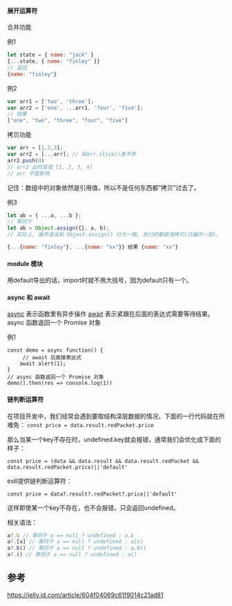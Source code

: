 ####  展开运算符

合并功能

例1
```javascript
let state = { name: "jack" }
{...state, { name: "finley" }}
// 返回
{name: "finley"}
```
例2
```javascript
var arr1 = ['two', 'three'];
var arr2 = ['one', ...arr1, 'four', 'five'];
// 结果
["one", "two", "three", "four", "five"]
```

拷贝功能
```javascript
var arr = [1,2,3];
var arr2 = [...arr]; // 和arr.slice()差不多
arr2.push(4)
// arr2 此时变成 [1, 2, 3, 4]
// arr 不受影响

```
记住：数组中的对象依然是引用值，所以不是任何东西都“拷贝”过去了。

例3

```javascript
let ab = { ...a, ...b };
// 等同于
let ab = Object.assign({}, a, b);
// 实际上, 展开语法和 Object.assign() 行为一致, 执行的都是浅拷贝(只遍历一层)。 

{...{name: "finley"}, ...{name: "xx"}} 结果 {name: "xx"}
```

#### module 模块
用default导出的话，import时就不用大括号，因为default只有一个。

#### async 和 await

[async](https://developer.mozilla.org/zh-CN/docs/Web/JavaScript/Reference/Operators/async%E5%85%81%E8%AE%B8%E5%A3%B0%E6%98%8E%E4%B8%80%E4%B8%AA%E5%87%BD%E6%95%B0%E4%B8%BA%E4%B8%80%E4%B8%AA%E5%8C%85%E5%90%AB%E5%BC%82%E6%AD%A5%E6%93%8D%E4%BD%9C%E7%9A%84%E5%87%BD%E6%95%B0) 表示函数里有异步操作
[await](https://developer.mozilla.org/zh-CN/docs/Web/JavaScript/Reference/Operators/await)  表示紧跟在后面的表达式需要等待结果。
async 函数返回一个 Promise 对象

例1
```
const demo = async function() {
     // await 后面接表达式
	await alert(1);
}
// async 函数返回一个 Promise 对象
demo().then(res => console.log(1))

```

#### 链判断运算符
在项目开发中，我们经常会遇到要取结构深层数据的情况，下面的一行代码就在所难免：
`const price = data.result.redPacket.price`

那么当某一个key不存在时，undefined.key就会报错，通常我们会优化成下面的样子：

`const price = (data && data.result && data.result.redPacket && data.result.redPacket.price)||'default'`

es6提供链判断运算符：

`const price = data?.result?.redPacket?.price||'default'`

这样即使某一个key不存在，也不会报错，只会返回undefined。

相关语法：

```javascript
a?.b // 等同于 a == null ? undefined : a.b
a?.[x] // 等同于 a == null ? undefined : a[x]
a?.b() // 等同于 a == null ? undefined : a.b()
a?.() // 等同于 a == null ? undefined : a()
```



## 参考

https://jelly.jd.com/article/604f04069c61f9014c21ad81
